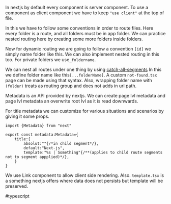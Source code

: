In nextjs by default every component is server component. To use a component as client component we have to keep `"use client"` at the top of file.

In this we have to follow some conventions in order to route files. Here every folder is a route, and all folders must be in app folder.
We can practice nested routing here by creating some more folders inside folders.

Now for dynamic routing we are going to follow a convention `[id]` we simply name folder like this. We can also implement nested routing in this too. For private folders we use`_foldername`.

We can nest all routes under one thing by using [catch-all-segments](https://nextjs.org/docs/app/building-your-application/routing/dynamic-routes#catch-all-segments) In this we define folder name like this`[...folderName]`.
A custom `not-found.tsx` page can be made using that syntax. Also, wrapping folder name with `(folder)` treats as routing group and does not adds in url path.

Metadata is an API provided by nextjs. We can create page lvl metadata and page lvl metadata an overwrite root lvl as it is read downwards.

For title metadata we can customize for various situations and scenarios by giving it some props.

```tsx
import {Metadata} from "next"

export const metadata:Metadata={
	title:{
		absolut:""{/*in child segment*/},
		default:"Next-js",
		template:"%s | Something"{/**(applies to child route segments not to segment appplied)*/},
	}
}
```

We use Link component to allow client side rendering. Also. `template.tsx` is a something nextjs offers where data does not persists but template will be preserved.




#typescript 